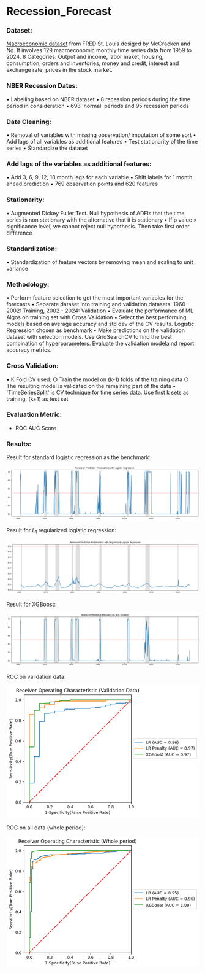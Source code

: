 # Recession_Forecast

### Dataset: 
[Macroeconomic dataset](https://research.stlouisfed.org/econ/mccracken/fred-databases/) from FRED St. Louis desiged by McCracken and Ng. It involves 129 macroeconomic monthly time series data from 1959 to 2024.
8 Categories: Output and income, labor maket, housing, consumption, orders and inventories, money and credit, interest and exchange rate, prices in the stock market.

### NBER Recession Dates:
• Labelling based on NBER dataset
• 8 recession periods during the time period in consideration
• 693 'normal' periods and 95 recession periods

### Data Cleaning:
• Removal of variables with missing observation/ imputation of some sort
• Add lags of all variables as additional features
• Test stationarity of the time series
• Standardize the dataset

### Add lags of the variables as additional features:
• Add 3, 6, 9, 12, 18 month lags for each variable
• Shift labels for 1 month ahead prediction
• 769 observation points and 620 features

### Stationarity:
• Augmented Dickey Fuller Test. Null hypothesis of ADFis that the time series is non stationary with the alternative that it is stationary
• If p value > significance level, we cannot reject null hypothesis. Then take first order difference

### Standardization:
• Standardization of feature vectors by removing mean and scaling to unit variance


### Methodology:
• Perform feature selection to get the most important variables for the forecasts
• Separate dataset into training and validation datasets. 1960 - 2002: Training, 2002 - 2024: Validation
• Evaluate the performance of ML Algos on training set with Cross Validation
• Select the best performing models based on average accuracy and std dev of the CV results. Logistic Regression chosen as benchmark
• Make predictions on the validation dataset with selection models. Use GridSearchCV to find the best combination of hyperparameters. Evaluate the validation modela nd report accuracy metrics.

### Cross Validation:
• K Fold CV used:
	○ Train the model on (k-1) folds of the training data
	○ The resulting model is validated on the remaining part of the data
• 'TimeSeriesSplit' is CV technique for time series data. Use first k sets as training, (k+1) as test set

### Evaluation Metric: 
* ROC AUC Score

### Results: 

Result for standard logistic regression as the benchmark:

<img src='/assets/lr.png' >

Result for $L_1$ regularized logistic regression: 

<img src='/assets/lr_regularization.png' >

Result for XGBoost: 

<img src='/assets/xgboost.png'>


ROC on validation data: 

<img src='/assets/ROC1.png'>


ROC on all data (whole period): 

<img src='/assets/ROC2.png'>